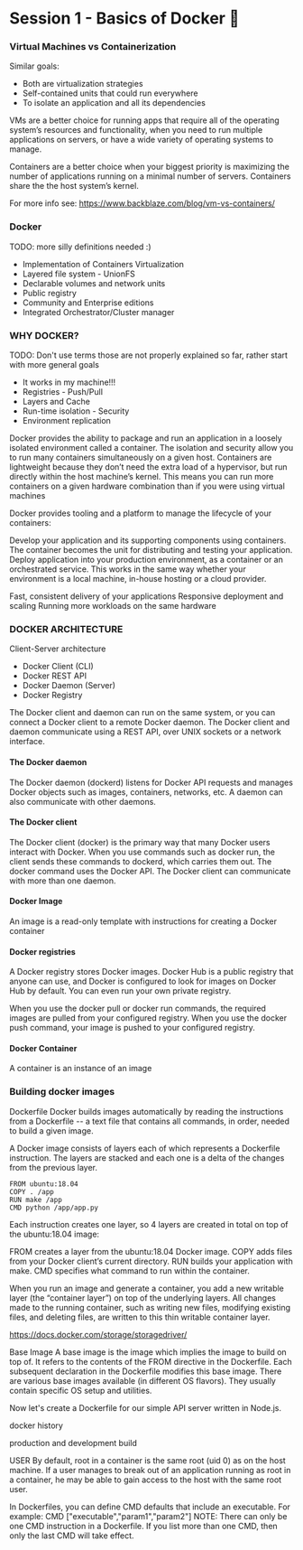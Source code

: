 # Session 1 - Basics of Docker 🐋

### Virtual Machines vs Containerization

Similar goals:
* Both are virtualization strategies  
* Self-contained units that could run everywhere 
* To isolate an application and all its dependencies

VMs are a better choice for running apps that require all of the operating system’s resources and functionality, when you need to run multiple applications on servers, or have a wide variety of operating systems to manage.

Containers are a better choice when your biggest priority is maximizing the number of applications running on a minimal number of servers.
Containers share the the host system’s kernel.

For more info see:
https://www.backblaze.com/blog/vm-vs-containers/

### Docker

TODO: more silly definitions needed :)

* Implementation of Containers Virtualization
* Layered file system - UnionFS
* Declarable volumes and network units
* Public registry
* Community and Enterprise editions
* Integrated Orchestrator/Cluster manager

### WHY DOCKER?

TODO: Don't use terms those are not properly explained so far, rather start with more general goals

* It works in my machine!!!
* Registries - Push/Pull 
* Layers and Cache 
* Run-time isolation - Security 
* Environment replication

Docker provides the ability to package and run an application in a loosely isolated environment called a container. The isolation and security allow you to run many containers simultaneously on a given host. Containers are lightweight because they don’t need the extra load of a hypervisor, but run directly within the host machine’s kernel. This means you can run more containers on a given hardware combination than if you were using virtual machines

Docker provides tooling and a platform to manage the lifecycle of your containers:

Develop your application and its supporting components using containers.
The container becomes the unit for distributing and testing your application.
Deploy application into your production environment, as a container or an orchestrated service. This works in the same way whether your environment is a local machine, in-house hosting or a cloud provider.

Fast, consistent delivery of your applications
Responsive deployment and scaling
Running more workloads on the same hardware

### DOCKER ARCHITECTURE

Client-Server architecture 

* Docker Client (CLI) 
* Docker REST API
* Docker Daemon (Server)
* Docker Registry

The Docker client and daemon can run on the same system, or you can connect a Docker client to a remote Docker daemon. The Docker client and daemon communicate using a REST API, over UNIX sockets or a network interface.

#### The Docker daemon
The Docker daemon (dockerd) listens for Docker API requests and manages Docker objects such as images, containers, networks, etc. A daemon can also communicate with other daemons.

#### The Docker client
The Docker client (docker) is the primary way that many Docker users interact with Docker. When you use commands such as docker run, the client sends these commands to dockerd, which carries them out. The docker command uses the Docker API. The Docker client can communicate with more than one daemon.

#### Docker Image
An image is a read-only template with instructions for creating a Docker container

#### Docker registries
A Docker registry stores Docker images. Docker Hub is a public registry that anyone can use, and Docker is configured to look for images on Docker Hub by default. You can even run your own private registry.

When you use the docker pull or docker run commands, the required images are pulled from your configured registry. When you use the docker push command, your image is pushed to your configured registry.

#### Docker Container
A container is an instance of an image


### Building docker images

Dockerfile
Docker builds images automatically by reading the instructions from a Dockerfile -- a text file that contains all commands, in order, needed to build a given image.

A Docker image consists of layers each of which represents a Dockerfile instruction. The layers are stacked and each one is a delta of the changes from the previous layer.

    FROM ubuntu:18.04
    COPY . /app
    RUN make /app
    CMD python /app/app.py

Each instruction creates one layer, so 4 layers are created in total on top of the ubuntu:18.04 image:

FROM creates a layer from the ubuntu:18.04 Docker image.
COPY adds files from your Docker client’s current directory.
RUN builds your application with make.
CMD specifies what command to run within the container.

When you run an image and generate a container, you add a new writable layer (the “container layer”) on top of the underlying layers. All changes made to the running container, such as writing new files, modifying existing files, and deleting files, are written to this thin writable container layer.

https://docs.docker.com/storage/storagedriver/

Base Image
A base image is the image which implies the image to build on top of. It refers to the contents of the FROM directive in the Dockerfile. Each subsequent declaration in the Dockerfile modifies this base image. 
There are various base images available (in different OS flavors). They usually contain specific OS setup and utilities.

Now let's create a Dockerfile for our simple API server written in Node.js.

docker history

production and development build

USER
By default, root in a container is the same root (uid 0) as on the host machine. If a user manages to break out of an application running as root in a container, he may be able to gain access to the host with the same root user.

In Dockerfiles, you can define CMD defaults that include an executable. For example:
CMD ["executable","param1","param2"]
NOTE: There can only be one CMD instruction in a Dockerfile. If you list more than one CMD, then only the last CMD will take effect.
